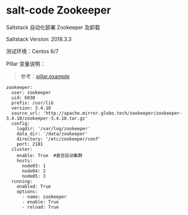 # salt-code  Zookeeper
Saltstack 自动化部署 Zookeeper 及卸载 

Saltstack Version: 2018.3.3

测试环境：Centos 6/7

Pillar 变量说明：

> 参考：[pillar.example]()

```
zookeeper:
  user: zookeeper
  uid: 6030
  prefix: /usr/lib
  version: 3.4.10
  source_url: 'http://apache.mirror.globo.tech/zookeeper/zookeeper-3.4.10/zookeeper-3.4.10.tar.gz'
  config:
    logdir: '/var/log/zookeeper'
    data_dir: '/data/zookeeper'
    directory: '/etc/zookeeper/conf'
    port: 2181
  cluster:
    enable: True  #是否启动集群
    hosts:
      node03: 1
      node04: 2
      node05: 3
  running:
    enabled: True
    options:
      - name: zookeeper
      - enable: True
      - reload: True
```